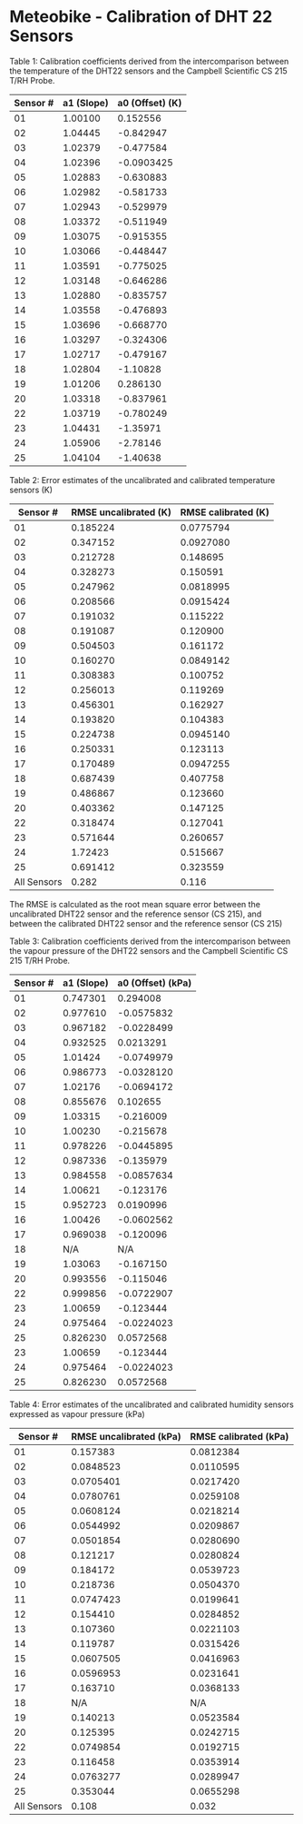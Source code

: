 # Meteobike - Calibration of DHT 22 Sensors

Table 1: Calibration coefficients derived from the intercomparison between the temperature of the DHT22 sensors 
and the Campbell Scientific CS 215 T/RH Probe.

| Sensor # |  a1 (Slope) | a0 (Offset) (K) |
| ------------------ | ----------------- |  ----------------- |
 | 01|      1.00100 |      0.152556
 | 02|      1.04445 |     -0.842947
 | 03|      1.02379 |     -0.477584
 | 04|      1.02396 |    -0.0903425
 | 05|      1.02883 |     -0.630883
 | 06|      1.02982 |     -0.581733
 | 07|      1.02943 |     -0.529979
 | 08|      1.03372 |     -0.511949
 | 09|      1.03075 |     -0.915355
 | 10|      1.03066 |     -0.448447
 | 11|      1.03591 |     -0.775025
 | 12|      1.03148 |     -0.646286
 | 13|      1.02880 |     -0.835757
 | 14|      1.03558 |     -0.476893
 | 15|      1.03696 |     -0.668770
 | 16|      1.03297 |     -0.324306
 | 17|      1.02717 |     -0.479167
 | 18|      1.02804 |      -1.10828
 | 19|      1.01206 |      0.286130
 | 20|      1.03318 |     -0.837961
 | 22|      1.03719 |     -0.780249
 | 23 |       1.04431 |      -1.35971
 | 24 |       1.05906 |      -2.78146
 | 25 |       1.04104 |      -1.40638
 

Table 2: Error estimates of the uncalibrated and calibrated temperature sensors (K)

| Sensor # |  RMSE uncalibrated (K) | RMSE calibrated (K) |
| ------------------ | ----------------- |  ----------------- |
 | 01 |      0.185224 |     0.0775794
 | 02 |      0.347152 |     0.0927080
 | 03 |      0.212728 |      0.148695
 | 04 |      0.328273 |      0.150591
 | 05 |      0.247962 |     0.0818995
 | 06 |      0.208566 |     0.0915424
 | 07 |      0.191032 |      0.115222
 | 08 |      0.191087 |      0.120900
 | 09 |      0.504503 |      0.161172
 | 10 |      0.160270 |     0.0849142
 | 11 |      0.308383 |      0.100752
 | 12 |      0.256013 |      0.119269
 | 13 |      0.456301 |      0.162927
 | 14 |      0.193820 |      0.104383
 | 15 |      0.224738 |     0.0945140
 | 16 |      0.250331 |      0.123113
 | 17 |      0.170489 |     0.0947255
 | 18 |      0.687439 |      0.407758
 | 19 |      0.486867 |      0.123660
 | 20 |      0.403362 |      0.147125
 | 22 |      0.318474 |      0.127041
 | 23 |      0.571644 |      0.260657
 | 24 |       1.72423 |      0.515667
 | 25 |      0.691412 |      0.323559
 | All Sensors | 0.282 | 0.116

The RMSE is calculated as the root mean square error between the uncalibrated  DHT22 sensor and the reference sensor (CS 215), and between the calibrated  DHT22 sensor and the reference sensor (CS 215)

Table 3: Calibration coefficients derived from the intercomparison between the vapour pressure of the DHT22 sensors 
and the Campbell Scientific CS 215 T/RH Probe.

 | Sensor # |  a1 (Slope) | a0 (Offset) (kPa) |
 | ------------------ | ----------------- |  ----------------- |
 | 01 |      0.747301 |      0.294008
 | 02 |      0.977610 |    -0.0575832
 | 03 |      0.967182 |    -0.0228499
 | 04 |      0.932525 |     0.0213291
 | 05 |       1.01424 |    -0.0749979
 | 06 |      0.986773 |    -0.0328120
 | 07 |       1.02176 |    -0.0694172
 | 08 |      0.855676 |      0.102655
 | 09 |       1.03315 |     -0.216009
 | 10 |       1.00230 |     -0.215678
 | 11 |      0.978226 |    -0.0445895
 | 12 |      0.987336 |     -0.135979
 | 13 |      0.984558 |    -0.0857634
 | 14 |       1.00621 |     -0.123176
 | 15 |      0.952723 |     0.0190996
 | 16 |       1.00426 |    -0.0602562
 | 17 |      0.969038 |     -0.120096
 | 18 |           N/A |           N/A
 | 19 |       1.03063 |     -0.167150
 | 20 |      0.993556 |     -0.115046
 | 22 |      0.999856 |    -0.0722907
 | 23 |       1.00659 |     -0.123444
 | 24 |      0.975464 |    -0.0224023
 | 25 |      0.826230 |     0.0572568
 | 23 |       1.00659 |     -0.123444
 | 24 |      0.975464 |    -0.0224023
 | 25 |      0.826230 |     0.0572568
 
Table 4: Error estimates of the uncalibrated and calibrated humidity sensors expressed as vapour pressure (kPa)

| Sensor # |  RMSE uncalibrated (kPa) | RMSE calibrated (kPa) |
| ------------------ | ----------------- |  ----------------- |
 | 01 |      0.157383 |     0.0812384
 | 02 |     0.0848523 |     0.0110595
 | 03 |     0.0705401 |     0.0217420
 | 04 |     0.0780761 |     0.0259108
 | 05 |     0.0608124 |     0.0218214
 | 06 |     0.0544992 |     0.0209867
 | 07 |     0.0501854 |     0.0280690
 | 08 |      0.121217 |     0.0280824
 | 09 |      0.184172 |     0.0539723
 | 10 |      0.218736 |     0.0504370
 | 11 |     0.0747423 |     0.0199641
 | 12 |      0.154410 |     0.0284852
 | 13 |      0.107360 |     0.0221103
 | 14 |      0.119787 |     0.0315426
 | 15 |     0.0607505 |     0.0416963
 | 16 |     0.0596953 |     0.0231641
 | 17 |      0.163710 |     0.0368133
 | 18 |           N/A |           N/A
 | 19 |      0.140213 |     0.0523584
 | 20 |      0.125395 |     0.0242715
 | 22 |     0.0749854 |     0.0192715
 | 23 |      0.116458 |     0.0353914
 | 24 |     0.0763277 |     0.0289947
 | 25 |      0.353044 |     0.0655298
 | All Sensors | 0.108 | 0.032

